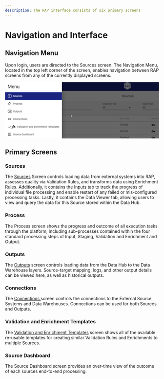 ```yaml
---
description: The RAP interface consists of six primary screens
---
```


# Navigation and Interface

## Navigation Menu

Upon login, users are directed to the Sources screen. The Navigation Menu, located in the top left corner of the screen, enables navigation between RAP screens from any of the currently displayed screens.

![Left-Hand Navigation menu opened](../../.gitbook/assets/image%20%2858%29.png)

## Primary Screens

### Sources

The [Sources]() Screen controls loading data from external systems into RAP, assesses quality via Validation Rules, and transforms data using Enrichment Rules. Additionally, it contains the Inputs tab to track the progress of individual file processing and enable restart of any failed or mis-configured processing tasks. Lastly, it contains the Data Viewer tab, allowing users to view and query the data for this Source stored within the Data Hub.

### Process

The Process screen shows the progress and outcome of all execution tasks through the platform, including sub-processes contained within the four standard processing steps of Input, Staging, Validation and Enrichment and Output.

### Outputs

The [Outputs]() screen controls loading data from the Data Hub to the Data Warehouse layers. Source-target mapping, logs, and other output details can be viewed here, as well as historical outputs.

### Connections

The [Connections ]()screen controls the connections to the External Source Systems and Data Warehouses. Connections can be used for both Sources and Outputs.

### Validation and Enrichment Templates

The [Validation and Enrichment Templates]() screen shows all of the available re-usable templates for creating similar Validation Rules and Enrichments to multiple Sources.

### Source Dashboard

The Source Dashboard screen provides an over-time view of the outcome of each sources end-to-end processing.


